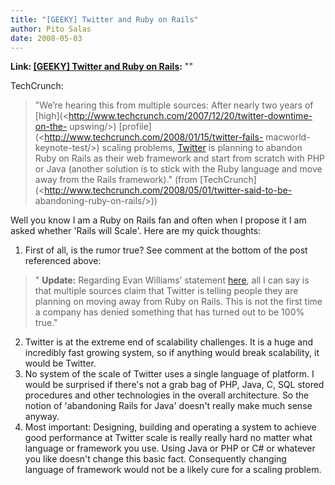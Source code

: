 ```yaml
---
title: "[GEEKY] Twitter and Ruby on Rails"
author: Pito Salas
date: 2008-05-03
---
```


**Link: [[GEEKY] Twitter and Ruby on Rails](None):** ""



TechCrunch:

> "We’re hearing this from multiple sources: After nearly two years of
> [high](<http://www.techcrunch.com/2007/12/20/twitter-downtime-on-the-
> upswing/>) [profile](<http://www.techcrunch.com/2008/01/15/twitter-fails-
> macworld-keynote-test/>) scaling problems,
> [Twitter](<http://www.twitter.com/>) is planning to abandon Ruby on Rails as
> their web framework and start from scratch with PHP or Java (another
> solution is to stick with the Ruby language and move away from the Rails
> framework)." (from
> [TechCrunch](<http://www.techcrunch.com/2008/05/01/twitter-said-to-be-
> abandoning-ruby-on-rails/>))

Well you know I am a Ruby on Rails fan and often when I propose it I am asked
whether 'Rails will Scale'. Here are my quick thoughts:

  1. First of all, is the rumor true? See comment at the bottom of the post referenced above:   

> " **Update:** Regarding Evan Williams’ statement
> [here](<http://twitter.com/ev/statuses/801530348>), all I can say is that
> multiple sources claim that Twitter is telling people they are planning on
> moving away from Ruby on Rails. This is not the first time a company has
> denied something that has turned out to be 100% true."

  2. Twitter is at the extreme end of scalability challenges. It is a huge and incredibly fast growing system, so if anything would break scalability, it would be Twitter.
  3. No system of the scale of Twitter uses a single language of platform. I would be surprised if there's not a grab bag of PHP, Java, C, SQL stored procedures and other technologies in the overall architecture. So the notion of 'abandoning Rails for Java' doesn't really make much sense anyway.
  4. Most important: Designing, building and operating a system to achieve good performance at Twitter scale is really really hard no matter what language or framework you use. Using Java or PHP or C# or whatever you like doesn't change this basic fact. Consequently changing language of framework would not be a likely cure for a scaling problem.


